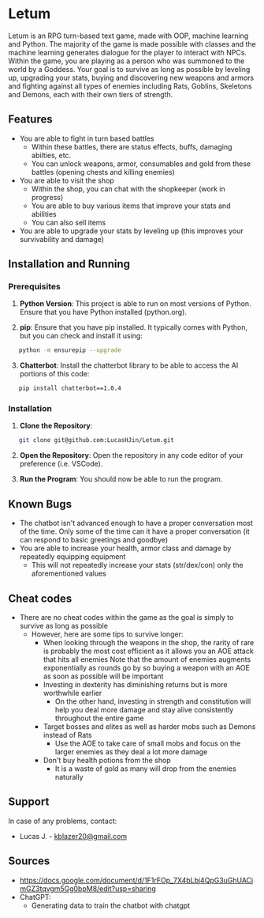 # Letum
Letum is an RPG turn-based text game, made with OOP, machine learning and Python. The majority of the game is made possible with classes and the machine learning generates dialogue for the player to interact with NPCs. Within the game, you are playing as a person who was summoned to the world by a Goddess. Your goal is to survive as long as possible by leveling up, upgrading your stats, buying and discovering new weapons and armors and fighting against all types of enemies including Rats, Goblins, Skeletons and Demons, each with their own tiers of strength.

## Features
- You are able to fight in turn based battles
   - Within these battles, there are status effects, buffs, damaging abilties, etc.
   - You can unlock weapons, armor, consumables and gold from these battles (opening chests and killing enemies)
- You are able to visit the shop
   - Within the shop, you can chat with the shopkeeper (work in progress)
   - You are able to buy various items that improve your stats and abilities
   - You can also sell items
- You are able to upgrade your stats by leveling up (this improves your survivability and damage)

## Installation and Running
### Prerequisites
1. **Python Version**: This project is able to run on most versions of Python. Ensure that you have Python installed (python.org).

2. **pip**: Ensure that you have pip installed. It typically comes with Python, but you can check and install it using:
```sh
   python -m ensurepip --upgrade
```

3. **Chatterbot**: Install the chatterbot library to be able to access the AI portions of this code:
```sh
   pip install chatterbot==1.0.4
```

### Installation
1. **Clone the Repository**:
```sh
   git clone git@github.com:LucasHJin/Letum.git
```

2. **Open the Repository**: Open the repository in any code editor of your preference (i.e. VSCode).

3. **Run the Program**: You should now be able to run the program.

## Known Bugs
- The chatbot isn't advanced enough to have a proper conversation most of the time. Only some of the time can it have a proper conversation (it can respond to basic greetings and goodbye)
- You are able to increase your health, armor class and damage by repeatedly equipping equipment
   - This will not repeatedly increase your stats (str/dex/con) only the aforementioned values

## Cheat codes
- There are no cheat codes within the game as the goal is simply to survive as long as possible
   - However, here are some tips to survive longer:
      - When looking through the weapons in the shop, the rarity of rare is probably the most cost efficient as it allows you an AOE attack that hits all enemies
         Note that the amount of enemies augments exponentially as rounds go by so buying a weapon with an AOE as soon as possible will be important
      - Investing in dexterity has diminishing returns but is more worthwhile earlier
         - On the other hand, investing in strength and constitution will help you deal more damage and stay alive consistently throughout the entire game
      - Target bosses and elites as well as harder mobs such as Demons instead of Rats
         - Use the AOE to take care of small mobs and focus on the larger enemies as they deal a lot more damage
      - Don't buy health potions from the shop
         - It is a waste of gold as many will drop from the enemies naturally

## Support
In case of any problems, contact:
- Lucas J. - kblazer20@gmail.com

## Sources
- https://docs.google.com/document/d/1F1rFOp_7X4bLbj4QpG3uGhUACjmGZ3tqvgm5Gg0bpM8/edit?usp=sharing
- ChatGPT:
   - Generating data to train the chatbot with chatgpt